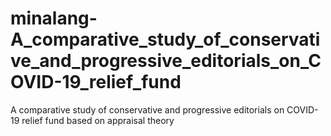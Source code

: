 # minalang-A_comparative_study_of_conservative_and_progressive_editorials_on_COVID-19_relief_fund
A comparative study of conservative and progressive editorials on COVID-19 relief fund based on appraisal theory 
